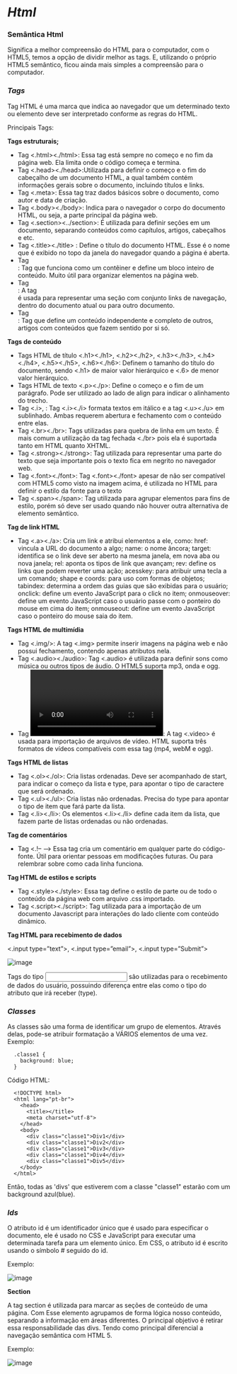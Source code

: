 
 <h1><em>Html</em></h1>
 
<h3><bem>Semântica Html</em></h3>
   
 Significa a melhor compreensão do HTML para o computador, com o HTML5, temos a opção de dividir melhor as tags. E, utilizando o próprio HTML5 semântico, ficou ainda mais simples a compreensão para o computador.

<h3><em>Tags</em></h3>

 Tag HTML é uma marca que indica ao navegador que um determinado texto ou elemento deve ser interpretado conforme as regras do HTML.

 Principais Tags:

  <b>Tags estruturais;</b>

 - Tag <.html><./html>: Essa tag está sempre no começo e no fim da página web. Ela limita onde o código começa e termina.
 - Tag <.head><./head>:Utilizada para definir o começo e o fim do cabeçalho de um documento HTML, a qual também contém informações gerais sobre o documento, incluindo títulos e links.
 - Tag <.meta>: Essa tag traz dados básicos sobre o documento, como autor e data de criação.
 - Tag <.body><./body>: Indica para o navegador o corpo do documento HTML, ou seja, a parte principal da página web.
 - Tag <.section><../section>: É utilizada para definir seções em um documento, separando conteúdos como capítulos, artigos, cabeçalhos e etc.
 - Tag <.title><./title> : Define o título do documento HTML. Esse é o nome que é exibido no topo da janela do navegador quando a página é aberta.
 - Tag <div></div>: Tag que funciona como um contêiner e define um bloco inteiro de conteúdo. Muito útil para organizar elementos na página web.
 - Tag <nav></nav>: A tag <nav> é usada para representar uma seção com conjunto links de navegação, dentro do documento atual ou para outro documento.
 - Tag <article></article>: Tag que define um conteúdo independente e completo de outros, artigos com conteúdos que fazem sentido por si só.
 
<b>Tags de conteúdo</b>

- Tags HTML de título <.h1><./h1>,  <.h2><./h2>, <.h3><./h3>, <.h4><./h4>, <.h5><./h5>, <.h6><./h6>: Definem o tamanho do título do documento, sendo <.h1> de maior valor hierárquico e <.6> de menor valor hierárquico.
- Tags HTML de texto <.p><./p>: Define o começo e o fim de um parágrafo. Pode ser utilizado ao lado de align para indicar o alinhamento do trecho.
- Tag <.i></i>, <u></u>: Tag <.i><./i> formata textos em itálico e a tag <.u><./u> em sublinhado. Ambas requerem abertura e fechamento com o conteúdo entre elas.
- Tag <.br><./br>: Tags utilizadas para quebra de linha em um texto. É mais comum a utilização da tag fechada <./br> pois ela é suportada tanto em HTML quanto XHTML.
- Tag <.strong><./strong>: Tag utilizada para representar uma parte do texto que seja importante pois o texto fica em negrito no navegador web.
- Tag <.font><./font>: Tag <.font><./font> apesar de não ser compatível com HTML5 como visto na imagem acima, é utilizada no HTML para definir o estilo da fonte para o texto
- Tag <.span><./span>: Tag utilizada para agrupar elementos para fins de estilo, porém só deve ser usado quando não houver outra alternativa de elemento semântico.

<b>Tag de link HTML </b>

- Tag <.a><./a>: Cria um link e atribui elementos a ele, como:
href: vincula a URL do documento a algo;
name: o nome âncora;
target: identifica se o link deve ser aberto na mesma janela, em nova aba ou nova janela;
rel: aponta os tipos de link que avançam;
rev: define os links que podem reverter uma ação;
acesskey: para atribuir uma tecla a um comando;
shape e coords: para uso com formas de objetos;
tabindex: determina a ordem das guias que são exibidas para o usuário;
onclick: define um evento JavaScript para o click no item;
onmouseover: define um evento JavaScript caso o usuário passe com o ponteiro do mouse em cima do item;
onmouseout: define um evento JavaScript caso o ponteiro do mouse saia do item.

<b>Tags HTML de multimídia</b>

- Tag <.img/>: A tag <.img> permite inserir imagens na página web e não possui fechamento, contendo apenas atributos nela.
- Tag <.audio><./audio>: Tag <.audio> é utilizada para definir sons como música ou outros tipos de áudio. O HTML5 suporta mp3, onda e ogg.
- Tag <video></video>: A tag <.video> é usada para importação de arquivos de vídeo. HTML suporta três formatos de vídeos compatíveis com essa tag (mp4, webM e ogg).

<b>Tags HTML de listas</b>

  - Tag <.ol><./ol>: Cria listas ordenadas. Deve ser acompanhado de start, para indicar o começo da lista e type, para apontar o tipo de caractere que será ordenado.
  - Tag <.ul><./ul>: Cria listas não ordenadas. Precisa do type para apontar o tipo de item que fará parte da lista.
  - Tag <.li><./li>: Os elementos <.li><./li> define cada item da lista, que fazem parte de listas ordenadas ou não ordenadas.

<b>Tag  de comentários</b>

- Tag <.!– –> Essa tag cria um comentário em qualquer parte do código-fonte. Útil para orientar pessoas em modificações futuras. Ou para relembrar sobre como cada linha funciona.

<b>Tag HTML de estilos e scripts</b>

- Tag <.style><./style>: Essa tag define o estilo de parte ou de todo o conteúdo da página web com arquivo .css importado.
- Tag <.script><./script>: Tag utilizada para a importação de um documento Javascript para interações do lado cliente com conteúdo dinâmico.

<b>Tag HTML para recebimento de dados</b>

 <.input type=”text”>, <.input type=”email”>, <.input type=”Submit”>

 ![image](https://github.com/Tuanesfreitas/aula.front-end/assets/136396041/ef9aeb30-af02-4fb7-a765-915819cf0f7a)

Tags do tipo <input> são utilizadas para o recebimento de dados do usuário, possuindo diferença entre elas como o tipo do atributo que irá receber (type).

<h3><em>Classes</em></h3>

As classes são uma forma de identificar um grupo de elementos. Através delas, pode-se atribuir formatação a VÁRIOS elementos de uma vez. Exemplo:

      .classe1 {
        background: blue;
      }

Código HTML:

      <!DOCTYPE html>
      <html lang="pt-br">
        <head>
          <title></title>
          <meta charset="utf-8">
        </head>
        <body>
          <div class="classe1">Div1</div>
          <div class="classe1">Div2</div>
          <div class="classe1">Div3</div>
          <div class="classe1">Div4</div>
          <div class="classe1">Div5</div>
        </body>
      </html>
Então, todas as 'divs' que estiverem com a classe "classe1" estarão com um background azul(blue).

<h3><em>Ids</em></h3>

O atributo id é um identificador único que é usado para especificar o documento, ele é usado no CSS e JavaScript para executar uma determinada tarefa para um elemento único. 
Em CSS, o atributo id é escrito usando o símbolo # seguido do id.

Exemplo:

![image](https://github.com/Tuanesfreitas/aula.front-end/assets/136396041/6249be95-fb18-435a-9b6b-1e1a240af326)

<b>Section</b>

A tag section é utilizada para marcar as seções de conteúdo de uma página. Com Esse elemento agrupamos de forma lógica nosso conteúdo, separando a informação em áreas diferentes. O principal objetivo é retirar essa responsabilidade das divs. Tendo como principal diferencial a navegação semântica com HTML 5.

Exemplo: 

![image](https://github.com/Tuanesfreitas/aula.front-end/assets/136396041/c45f0bf8-7ce6-4fff-a62e-07e0df0d2e66)

